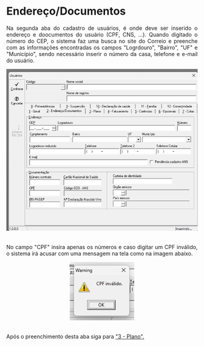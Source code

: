 # Endereço/Documentos

<p align="justify">Na segunda aba do cadastro de usuários, é onde deve ser inserido o endereço e doocumentos do usuário (CPF, CNS, ...). Quando digitado o número do CEP, o sistema faz uma busca no site do Correio e preenche com as informações encontradas os campos "Logrdouro", "Bairro", "UF" e "Município", sendo necessário inserir o número da casa, telefone e e-mail do usuário.</p>

<div align="center">
  <img src="https://github.com/LucasLD1/Manual-CPS/blob/main/Imagens/endereco_usuario.png">
</div>
<br>

<p align="justify">No campo "CPF" insira apenas os números e caso digitar um CPF inválido, o sistema irá acusar com uma mensagem na tela como na imagem abaixo.</p>

<div align="center">
  <img src="https://github.com/LucasLD1/Manual-CPS/blob/main/Imagens/cpf_invalido.png">
</div>
<br>

<p align="justify">Após o preenchimento desta aba siga para <a href="https://github.com/LucasLD1/Manual-CPS/blob/main/1%20-%20Cadastros/1.01%20-%20Usu%C3%A1rios/3%20-%20Plano.md#plano">"3 - Plano".</a></p>
